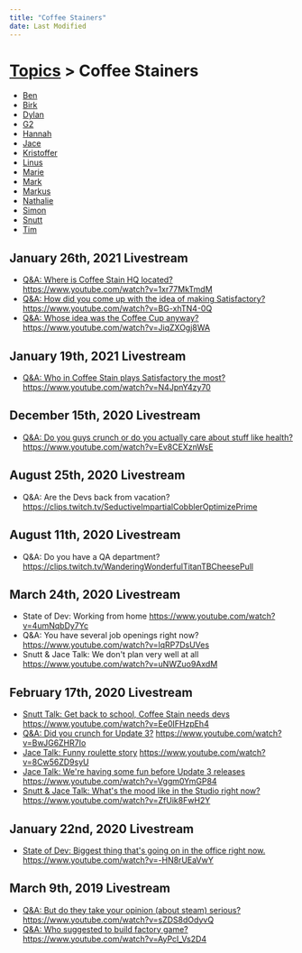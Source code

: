 ```yaml
---
title: "Coffee Stainers"
date: Last Modified
---
```

# [Topics](../topics.md) > Coffee Stainers
* [Ben](../topics/coffee-stainers/ben.md)
* [Birk](../topics/coffee-stainers/birk.md)
* [Dylan](../topics/coffee-stainers/dylan.md)
* [G2](../topics/coffee-stainers/g2.md)
* [Hannah](../topics/coffee-stainers/hannah.md)
* [Jace](../topics/coffee-stainers/jace.md)
* [Kristoffer](../topics/coffee-stainers/kristoffer.md)
* [Linus](../topics/coffee-stainers/linus.md)
* [Marie](../topics/coffee-stainers/marie.md)
* [Mark](../topics/coffee-stainers/mark.md)
* [Markus](../topics/coffee-stainers/markus.md)
* [Nathalie](../topics/coffee-stainers/nathalie.md)
* [Simon](../topics/coffee-stainers/simon.md)
* [Snutt](../topics/coffee-stainers/snutt.md)
* [Tim](../topics/coffee-stainers/tim.md)

## January 26th, 2021 Livestream
* [Q&A: Where is Coffee Stain HQ located?](../transcriptions/yt-1xr77MkTmdM.md) https://www.youtube.com/watch?v=1xr77MkTmdM
* [Q&A: How did you come up with the idea of making Satisfactory?](../transcriptions/yt-BG-xhTN4-0Q.md) https://www.youtube.com/watch?v=BG-xhTN4-0Q
* [Q&A: Whose idea was the Coffee Cup anyway?](../transcriptions/yt-JiqZXOgj8WA.md) https://www.youtube.com/watch?v=JiqZXOgj8WA

## January 19th, 2021 Livestream
* [Q&A: Who in Coffee Stain plays Satisfactory the most?](../transcriptions/yt-N4JpnY4zy70.md) https://www.youtube.com/watch?v=N4JpnY4zy70

## December 15th, 2020 Livestream
* [Q&A: Do you guys crunch or do you actually care about stuff like health?](../transcriptions/yt-Ev8CEXznWsE.md) https://www.youtube.com/watch?v=Ev8CEXznWsE

## August 25th, 2020 Livestream
* Q&A: Are the Devs back from vacation? https://clips.twitch.tv/SeductiveImpartialCobblerOptimizePrime

## August 11th, 2020 Livestream
* Q&A: Do you have a QA department? https://clips.twitch.tv/WanderingWonderfulTitanTBCheesePull

## March 24th, 2020 Livestream
* State of Dev: Working from home https://www.youtube.com/watch?v=4umNqbDy7Yc
* Q&A: You have several job openings right now? https://www.youtube.com/watch?v=lqRP7DsUVes
* Snutt & Jace Talk: We don't plan very well at all https://www.youtube.com/watch?v=uNWZuo9AxdM

## February 17th, 2020 Livestream
* [Snutt Talk: Get back to school, Coffee Stain needs devs](../transcriptions/yt-Ee0IFHzpEh4.md) https://www.youtube.com/watch?v=Ee0IFHzpEh4
* [Q&A: Did you crunch for Update 3?](../transcriptions/yt-BwJG6ZHR7Io.md) https://www.youtube.com/watch?v=BwJG6ZHR7Io
* [Jace Talk: Funny roulette story](../transcriptions/yt-8Cw56ZD9syU.md) https://www.youtube.com/watch?v=8Cw56ZD9syU
* [Jace Talk: We're having some fun before Update 3 releases](../transcriptions/yt-Vggm0YmGP84.md) https://www.youtube.com/watch?v=Vggm0YmGP84
* [Snutt & Jace Talk: What's the mood like in the Studio right now?](../transcriptions/yt-ZfUik8FwH2Y.md) https://www.youtube.com/watch?v=ZfUik8FwH2Y

## January 22nd, 2020 Livestream
* [State of Dev: Biggest thing that's going on in the office right now.](../transcriptions/yt--HN8rUEaVwY.md) https://www.youtube.com/watch?v=-HN8rUEaVwY

## March 9th, 2019 Livestream
* [Q&A: But do they take your opinion (about steam) serious?](../transcriptions/yt-sZDS8dOdyvQ.md) https://www.youtube.com/watch?v=sZDS8dOdyvQ
* [Q&A: Who suggested to build factory game?](../transcriptions/yt-AyPcl_Vs2D4.md) https://www.youtube.com/watch?v=AyPcl_Vs2D4
